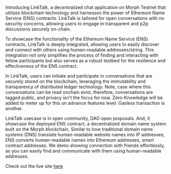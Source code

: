 Introducing LinkTalk, a decentralized chat application on Morph Testnet that utilizes blockchain technology and harnesses the power of Ethereum Name Service (ENS) contracts. LinkTalk is tailored for open conversations with no security concerns, allowing users to engage in transparent and p2p discussions securely on-chain.

To showcase the functionality of the Ethereum Name Service (ENS) contracts, LinkTalk is deeply integrated, allowing users to easily discover and connect with others using human-readable addresses/string. This integration not only simplifies the process of finding and interacting with fellow participants but also serves as a robust testbed for the resilience and effectiveness of the ENS contract.

In LinkTalk, users can initiate and participate in conversations that are securely stored on the blockchain, leveraging the immutability and transparency of distributed ledger technology. Note, case where this conversations can be read onchain exist, therefore, conversations are tagged public, and privacy isn't the focus for now. Zero-Knowledge will be added to meter up for this on advance features level. Gasless transaction is another.

LinkTalk usecase is in open community, DAO open proposals. And, it showcase the deployed ENS contract,  a decentralized domain name system built on the Morph blockchain. Similar to how traditional domain name systems (DNS) translate human-readable website names into IP addresses, ENS converts human-readable names into Ethereum addresses, smart contract addresses. We demo showing connection with friends effortlessly, as you can easily find and communicate with them using human-readable addresses.

Check out the live site [here](https://ipfs-ens-chat-app.vercel.app/)

